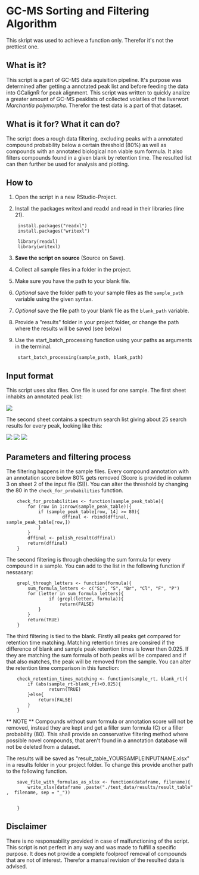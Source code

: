 # GC-MS Sorting and Filtering Algorithm 

This skript was used to achieve a function only. Therefor it's not the prettiest one. 

## What is it?

This script is a part of GC-MS data aquisition pipeline. It's purpose was determined after getting a annotated peak list and before feeding the data into GCalignR for peak alignment.  This script was written to quickly analize a greater amount of GC-MS peaklists of collected volatiles of the liverwort *Marchantia polymorpha*. Therefor the test data is a part of that dataset.

## What is it for? What it can do?

The script does a rough data filtering, excluding peaks with a annotated compound probability below a certain threshold (80%) as well as compounds with an annotated biological non viable sum formula. It also filters compounds found in a given blank by retention time. The resulted list can then further be used for analysis and plotting.

## How to

1. Open the script in a new RStudio-Project.
2. Install the packages writexl and readxl and read in their libraries (line 21).

		install.packages("readxl")
		install.packages("writexl")

		library(readxl)
		library(writexl)

3. **Save the script on source** (Source on Save).
4. Collect all sample files in a folder in the project.
5. Make sure you have the path to your blank file.
6. *Optional* save the folder path to your sample files as the `sample_path` variable using the given syntax.
7. *Optional* save the file path to your blank file as the `blank_path` variable.
8. Provide a "results" folder in your project folder, or change the path where the results will be saved (see below)
8. Use the start_batch_processing function using your paths as arguments in the terminal.

		start_batch_processing(sample_path, blank_path)

## Input format

This script uses xlsx files. One file is used for one sample. The first sheet inhabits an annotated peak list:

![](https://github.com/KeilainMan/GC-MS_Sortingalgorithm_Marchantia/blob/main/pictures/peak_list_input.PNG)

The second sheet contains a spectrum search list giving about 25 search results for every peak, looking like this:

![](https://github.com/KeilainMan/GC-MS_Sortingalgorithm_Marchantia/blob/main/pictures/spectrum_search_list_1.PNG)
![](https://github.com/KeilainMan/GC-MS_Sortingalgorithm_Marchantia/blob/main/pictures/spectrum_search_list_2.PNG)
![](https://github.com/KeilainMan/GC-MS_Sortingalgorithm_Marchantia/blob/main/pictures/spectrum_search_list_3.PNG)

## Parameters and filtering process

The filtering happens in the sample files. Every compound annotation with an annotation score below 80% gets removed (Score is provided in column 3 on sheet 2 of the input file (SI)). You can alter the threshold by changing the 80 in the `check_for_probabilities` function.

		check_for_probabilities <- function(sample_peak_table){
  			for (row in 1:nrow(sample_peak_table)){
   				if (sample_peak_table[row, 14] >= 80){
     					 dffinal <- rbind(dffinal, sample_peak_table[row,])
  				}
  			}
 			dffinal <- polish_result(dffinal)
  			return(dffinal)
		}

The second filtering is through checking the sum formula for every compound in a sample. You can add to the list in the following function if nessasary:


		grepl_through_letters <- function(formula){
  			sum_formula_letters <- c("Si", "S", "Br", "Cl", "F", "P")
 			for (letter in sum_formula_letters){
    				if (grepl(letter, formula)){
     					return(FALSE)
   				}
			}
  			return(TRUE)
		}

The third filtering is tied to the blank. Firstly all peaks get compared for retention time matching. Matching retention times are consired if the difference of blank and sample peak retention times is lower then 0.025. If they are matching the sum formula of both peaks will be compared and if that also matches, the peak will be removed from the sample. You can alter the retention time comparison in this function:

		check_retention_times_matching <- function(sample_rt, blank_rt){
 			if (abs(sample_rt-blank_rt)<0.025){
    				return(TRUE)
 			}else{
   				return(FALSE)
 			}
		}

** NOTE ** Compounds without sum formula or annotation score will not be removed, instead they are kept and get a filler sum formula (C) or a filler probability (80). This shall provide an conservative filtering method where possible novel compounds, that aren't found in a annotation database will not be deleted from a dataset.

The results will be saved as "result_table_YOURSAMPLEINPUTNAME.xlsx" in a results folder in your project folder. To change this provide another path to the following function.

		save_file_with_formulas_as_xlsx <- function(dataframe, filename){
 			write_xlsx(dataframe ,paste("./test_data/results/result_table" ,  filename, sep = "_"))
  
  
		}
## Disclaimer 

There is no responsability provided in case of malfunctioning of the script. This script is not perfect in any way and was made to fulfill a specific purpose. It does not provide a complete foolproof removal of compounds that are not of interest. Therefor a manual revision of the resulted data is advised.

